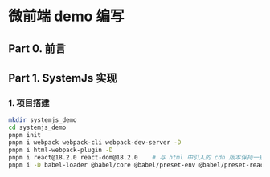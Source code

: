 # 微前端 demo 编写

## Part 0. 前言


## Part 1. SystemJs 实现
### 1. 项目搭建

```bash
mkdir systemjs_demo
cd systemjs_demo
pnpm init
pnpm i webpack webpack-cli webpack-dev-server -D
pnpm i html-webpack-plugin -D
pnpm i react@18.2.0 react-dom@18.2.0    # 与 html 中引入的 cdn 版本保持一致
pnpm i -D babel-loader @babel/core @babel/preset-env @babel/preset-react
```


